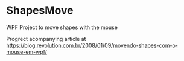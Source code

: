 # ShapesMove
WPF Project to move shapes with the mouse

Progrect acompanying article at https://blog.revolution.com.br/2008/01/09/movendo-shapes-com-o-mouse-em-wpf/
